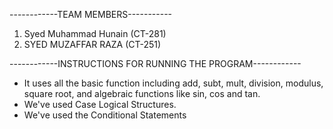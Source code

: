 ------------TEAM MEMBERS-----------
1. Syed Muhammad Hunain (CT-281)
2. SYED MUZAFFAR RAZA (CT-251)

------------INSTRUCTIONS FOR RUNNING THE PROGRAM------------
* It uses all the basic function including add, subt, mult, division, modulus, square root, and algebraic functions like sin, cos and tan.
* We've used Case Logical Structures.
* We've used the Conditional Statements


 
